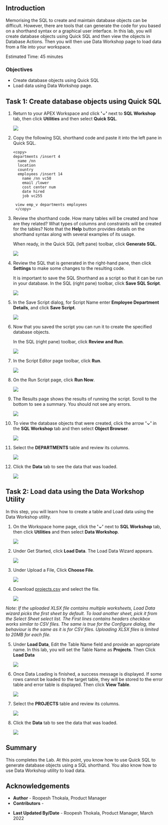 ## Introduction

Memorising the SQL to create and maintain database objects can be difficult. However, there are tools that can generate the code for you based on a shorthand syntax or a graphical user interface. In this lab, you will create database objects using Quick SQL and then view the objects in Database Actions. Then you will then use Data Workshop page to load data from a file into your workspace.

Estimated Time: 45 minutes

### Objectives

- Create database objects using Quick SQL
- Load data using Data Workshop page.


## Task 1: Create database objects using Quick SQL

1. Return to your APEX Workspace and click **'⌄'** next to **SQL Workshop** tab, then click **Utilities** and then select **Quick SQL**.

   ![](images4/navigate-to-quicksql1.png " ")

2. Copy the following SQL shorthand code and paste it into the left pane in Quick SQL.

    ```
    <copy>
    departments /insert 4
      name /nn
      location
      country
      employees /insert 14
        name /nn vc50
        email /lower
        cost center num
        date hired
        job vc255

     view emp_v departments employees
     </copy>
    ```

3. Review the shorthand code. How many tables will be created and how are they related? What types of columns and constraints will be created for the tables? Note that the **Help** button provides details on the shorthand syntax along with several examples of its usage.

    When ready, in the Quick SQL (left pane) toolbar, click **Generate SQL**.

   ![](./images4/generate-sql1.png " ")

4. Review the SQL that is generated in the right-hand pane, then click **Settings** to make some changes to the resulting code.

   It is important to save the SQL Shorthand as a script so that it can be run in your database.
   In the SQL (right pane) toolbar, click **Save SQL Script**.  

   ![](images4/generated-sql1.png " ")

5. In the Save Script dialog, for Script Name enter **Employee Department Details**, and click **Save Script**.

    ![](images4/save-sql-scripts1.png " ")

6. Now that you saved the script you can run it to create the specified database objects.

    In the SQL (right pane) toolbar, click **Review and Run**.

    ![](images4/review-and-run1.png " ")

7.  In the Script Editor page toolbar, click **Run**.

    ![](images4/running-scripts1.png " ")

8. On the Run Script page, click **Run Now**.

    ![](images4/run-now1.png " ")

9. The Results page shows the results of running the script. Scroll to the bottom to see a summary. You should not see any errors.

    ![](images4/results.png " ")

10. To view the database objects that were created, click the arrow  **'⌄'** in the **SQL Workshop** tab and then select **Object Browser**.

    ![](images4/navigate-to-object-browser1.png " ")

12. Select the **DEPARTMENTS** table and review its columns.

    ![](images4/select-departments-table1.png " ")

13. Click the **Data** tab to see the data that was loaded.

    ![](images4/view-departments-table-data1.png " ")

## Task 2: Load data using the Data Workshop Utility

In this step, you will learn how to create a table and Load data using the Data Workshop utility.

1. On the Workspace home page, click the **'⌄'** next to **SQL Workshop** tab, then click **Utilities** and then select **Data Workshop**.

   ![](images4/navigate-to-data-workshop1.png " ")

2. Under Get Started, click **Load Data**. The Load Data Wizard appears.

   ![](images4/click-data-load1.png " ")

3. Under Upload a File, Click **Choose File**.

   ![](images4/choose-file-to-load1.png " ")

4. Download [projects.csv](projects.csv) and select the file.

   ![](images4/select-appropriate-file1.png " ")

  *Note: If the uploaded XLSX file contains multiple worksheets, Load Data wizard picks the first sheet by default. To load another sheet, pick it from the Select Sheet select list. The First lines contains headers checkbox works similar to CSV files. The same is true for the Configure dialog, the behaviour is the same as it is for CSV files. Uploading XLSX files is limited to 20MB for each file.*

5. Under **Load Data**, Edit the Table Name field and provide an appropriate name. In this lab, you will set the Table Name as **Projects**. Then Click **Load Data**

   ![](images4/load-data1.png " ")

6. Once Data Loading is finished, a success message is displayed. If some rows cannot be loaded to the target table, they will be stored to the error table and error table is displayed. Then click **View Table**.

   ![](images4/data-loaded-successfully.png " ")

7. Select the **PROJECTS** table and review its columns.

    ![](images4/navigate-to-table1.png " ")

8. Click the **Data** tab to see the data that was loaded.

    ![](images4/view-projects-table-data1.png " ")

## Summary

This completes the Lab. At this point, you know how to use Quick SQL to generate database objects using a SQL shorthand. You also know how to use Data Workshop utility to load data.

## Acknowledgements
* **Author** - Roopesh Thokala, Product Manager
* **Contributors** -
- **Last Updated By/Date** - Roopesh Thokala, Product Manager, March 2022
